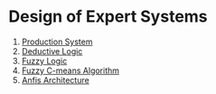 # Design of Expert Systems

1. [Production System](https://en.wikipedia.org/wiki/Production_system_(computer_science))
2. [Deductive Logic](https://en.wikipedia.org/wiki/Deductive_reasoning)
3. [Fuzzy Logic](https://en.wikipedia.org/wiki/Fuzzy_logic)
4. [Fuzzy C-means Algorithm](https://ru.wikipedia.org/wiki/%D0%9C%D0%B5%D1%82%D0%BE%D0%B4_%D0%BD%D0%B5%D1%87%D1%91%D1%82%D0%BA%D0%BE%D0%B9_%D0%BA%D0%BB%D0%B0%D1%81%D1%82%D0%B5%D1%80%D0%B8%D0%B7%D0%B0%D1%86%D0%B8%D0%B8_C-%D1%81%D1%80%D0%B5%D0%B4%D0%BD%D0%B8%D1%85)
5. [Anfis Architecture](https://ru.wikipedia.org/wiki/ANFIS)
